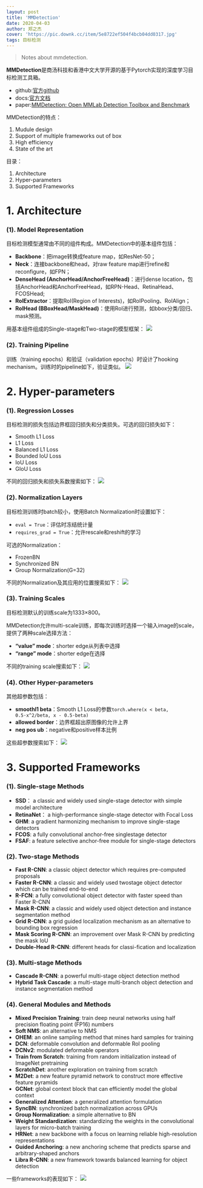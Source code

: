 ```yaml
---
layout: post
title: 'MMDetection'
date: 2020-04-03
author: 郑之杰
cover: 'https://pic.downk.cc/item/5e8722ef504f4bcb04dd0317.jpg'
tags: 目标检测
---
```


> Notes about mmdetection.

**MMDetection**是商汤科技和香港中文大学开源的基于Pytorch实现的深度学习目标检测工具箱。

- github:[官方github](https://github.com/open-mmlab/mmdetection)
- docs:[官方文档](https://mmdetection.readthedocs.io/en/latest/index.html)
- paper:[MMDetection: Open MMLab Detection Toolbox and Benchmark](https://arxiv.org/abs/1906.07155v1)

MMDetection的特点：
1. Mudule design
2. Support of multiple frameworks out of box
3. High efficiency
4. State of the art

目录：
1. Architecture
2. Hyper-parameters
3. Supported Frameworks

# 1. Architecture

### (1). Model Representation
目标检测模型通常由不同的组件构成。MMDetection中的基本组件包括：
- **Backbone**：把image转换成feature map，如ResNet-50；
- **Neck**：连接backbone和head，对raw feature map进行refine和reconfigure，如FPN；
- **DenseHead (AnchorHead/AnchorFreeHead)**：进行dense location，包括AnchorHead和AnchorFreeHead，如RPN-Head、RetinaHead、FCOSHead;
- **RoIExtractor**：提取RoI(Region of Interests)，如RoIPooling、RoIAlign；
- **RoIHead (BBoxHead/MaskHead)**：使用RoI进行预测，如bbox分类/回归、mask预测。

用基本组件组成的Single-stage和Two-stage的模型框架：
![](https://pic.downk.cc/item/5e872d4c504f4bcb04e828a4.jpg)

### (2). Training Pipeline
训练（training epochs）和验证（validation epochs）时设计了hooking mechanism。训练时的pipeline如下，验证类似。
![](https://pic.downk.cc/item/5e872e71504f4bcb04e94666.jpg)

# 2. Hyper-parameters

### (1). Regression Losses
目标检测的损失包括边界框回归损失和分类损失。可选的回归损失如下：
- Smooth L1 Loss
- L1 Loss
- Balanced L1 Loss
- Bounded IoU Loss
- IoU Loss
- GIoU Loss

不同的回归损失和损失系数搜索如下：
![](https://pic.downk.cc/item/5e872f49504f4bcb04ea1564.jpg)

### (2). Normalization Layers
目标检测训练时batch较小，使用Batch Normalization时设置如下：
- ```eval = True```：评估时冻结统计量
- ```requires_grad = True```：允许rescale和reshift的学习

可选的Normalization：
- FrozenBN
- Synchronized BN
- Group Normalization(G=32)

不同的Normalization及其应用的位置搜索如下：
![](https://pic.downk.cc/item/5e8730c0504f4bcb04eb7a6f.jpg)

### (3). Training Scales
目标检测默认的训练scale为1333×800。

MMDetection允许multi-scale训练，即每次训练时选择一个输入image的scale，提供了两种scale选择方法：
- **“value” mode**：shorter edge从列表中选择
- **“range” mode**：shorter edge在选择

不同的training scale搜索如下：
![](https://pic.downk.cc/item/5e8731f0504f4bcb04ec5570.jpg)

### (4). Other Hyper-parameters
其他超参数包括：
- **smoothl1 beta**：Smooth L1 Loss的参数```torch.where(x < beta, 0.5·x^2/beta, x - 0.5·beta)```
- **allowed border**：边界框超出原图像的允许上界
- **neg pos ub**：negative和positive样本比例

这些超参数搜索如下：
![](https://pic.downk.cc/item/5e873323504f4bcb04ed09e2.jpg)

# 3. Supported Frameworks

### (1). Single-stage Methods
- **SSD**： a classic and widely used single-stage detector with simple model architecture
- **RetinaNet**： a high-performance single-stage detector with Focal Loss
- **GHM**: a gradient harmonizing mechanism to improve single-stage detectors
- **FCOS**: a fully convolutional anchor-free singlestage detector
- **FSAF**: a feature selective anchor-free module for single-stage detectors

### (2). Two-stage Methods
- **Fast R-CNN**: a classic object detector which requires pre-computed proposals
- **Faster R-CNN**: a classic and widely used twostage object detector which can be trained end-to-end
- **R-FCN**: a fully convolutional object detector with faster speed than Faster R-CNN
- **Mask R-CNN**: a classic and widely used object detection and instance segmentation method
- **Grid R-CNN**: a grid guided localization mechanism as an alternative to bounding box regression
- **Mask Scoring R-CNN**: an improvement over Mask R-CNN by predicting the mask IoU
- **Double-Head R-CNN**: different heads for classi-fication and localization

### (3). Multi-stage Methods
- **Cascade R-CNN**: a powerful multi-stage object detection method
- **Hybrid Task Cascade**: a multi-stage multi-branch object detection and instance segmentation method

### (4). General Modules and Methods
- **Mixed Precision Training**: train deep neural networks using half precision floating point (FP16) numbers
- **Soft NMS**: an alternative to NMS
- **OHEM**: an online sampling method that mines hard samples for training
- **DCN**: deformable convolution and deformable RoI pooling
- **DCNv2**: modulated deformable operators
- **Train from Scratch**: training from random initialization instead of ImageNet pretraining
- **ScratchDet**: another exploration on training from scratch
- **M2Det**: a new feature pyramid network to construct more effective feature pyramids
- **GCNet**: global context block that can efficiently model the global context
- **Generalized Attention**: a generalized attention formulation
- **SyncBN**: synchronized batch normalization across GPUs
- **Group Normalization**: a simple alternative to BN
- **Weight Standardization**: standardizing the weights in the convolutional layers for micro-batch training
- **HRNet**: a new backbone with a focus on learning reliable high-resolution representations
- **Guided Anchoring**: a new anchoring scheme that predicts sparse and arbitrary-shaped anchors
- **Libra R-CNN**: a new framework towards balanced learning for object detection

一些frameworks的表现如下：
![](https://pic.downk.cc/item/5e873649504f4bcb04ef44c0.jpg)